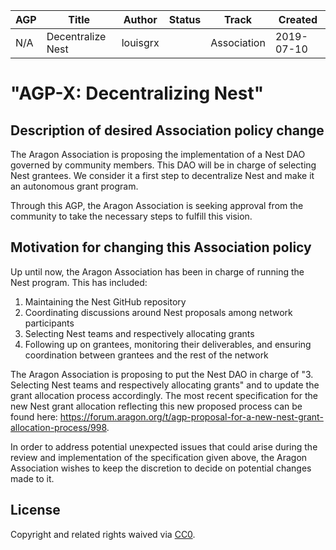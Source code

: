 
| AGP | Title | Author | Status | Track   | Created |
|-----|-------|---------------------------|--------|---------|---------|
| N/A  | Decentralize Nest |   louisgrx |      | Association | 2019-07-10       |



# "AGP-X: Decentralizing Nest"

## Description of desired Association policy change

The Aragon Association is proposing the implementation of a Nest DAO governed by community members. This DAO will be in charge of selecting Nest grantees. We consider it a first step to decentralize Nest and make it an autonomous grant program.

Through this AGP, the Aragon Association is seeking approval from the community to take the necessary steps to fulfill this vision.

## Motivation for changing this Association policy

Up until now, the Aragon Association has been in charge of running the Nest program. This has included:
1. Maintaining the Nest GitHub repository
2. Coordinating discussions around Nest proposals among network participants
3. Selecting Nest teams and respectively allocating grants
4. Following up on grantees, monitoring their deliverables, and ensuring coordination between grantees and the rest of the network

The Aragon Association is proposing to put the Nest DAO in charge of  "3. Selecting Nest teams and respectively allocating grants" and to update the grant allocation process accordingly. The most recent specification for the new Nest grant allocation reflecting this new proposed process can be found here: https://forum.aragon.org/t/agp-proposal-for-a-new-nest-grant-allocation-process/998.

In order to address potential unexpected issues that could arise during the review and implementation of the specification given above, the Aragon Association wishes to keep the discretion to decide on potential changes made to it.


## License
Copyright and related rights waived via [CC0](https://creativecommons.org/publicdomain/zero/1.0/).
